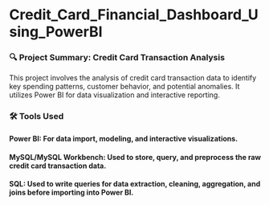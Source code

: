 # Credit_Card_Financial_Dashboard_Using_PowerBI
### 🔍 Project Summary: Credit Card Transaction Analysis
This project involves the analysis of credit card transaction data to identify key spending patterns, customer behavior, and potential anomalies. It utilizes Power BI for data visualization and interactive reporting.

### 🛠️ Tools Used
#### Power BI: For data import, modeling, and interactive visualizations.

#### MySQL/MySQL Workbench: Used to store, query, and preprocess the raw credit card transaction data.

#### SQL: Used to write queries for data extraction, cleaning, aggregation, and joins before importing into Power BI.
